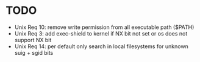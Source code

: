 # TODO

* Unix Req 10: remove write permission from all executable path ($PATH)
* Unix Req 3: add exec-shield to kernel if NX bit not set or os does not support NX bit
* Unix Req 14: per default only search in local filesystems for unknown suig + sgid bits
